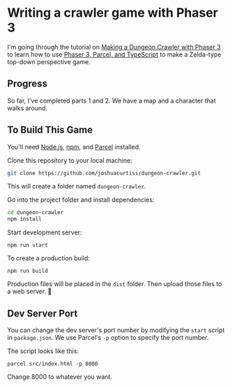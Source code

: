 # Writing a crawler game with Phaser 3

I'm going through the tutorial on [Making a Dungeon Crawler with Phaser 3](https://www.youtube.com/watch?v=_fK6MVLPrMA)
to learn how to use [Phaser 3, Parcel, and TypeScript](https://github.com/ourcade/phaser3-parcel-template) to make a
Zelda-type top-down perspective game. 

## Progress

So far, I've completed parts 1 and 2. We have a map and a character that walks around. 

## To Build This Game

You'll need [Node.js](https://nodejs.org/en/), [npm](https://www.npmjs.com/), and [Parcel](https://parceljs.org/) installed.

Clone this repository to your local machine:

```bash
git clone https://github.com/joshuacurtiss/dungeon-crawler.git
```

This will create a folder named `dungeon-crawler`.

Go into the project folder and install dependencies:

```bash
cd dungeon-crawler
npm install
```

Start development server:

```
npm run start
```

To create a production build:

```
npm run build
```

Production files will be placed in the `dist` folder. Then upload those files to a web server. 🎉

## Dev Server Port

You can change the dev server's port number by modifying the `start` script in `package.json`. We use Parcel's `-p` option to specify the port number.

The script looks like this:

```
parcel src/index.html -p 8000
```

Change 8000 to whatever you want.
